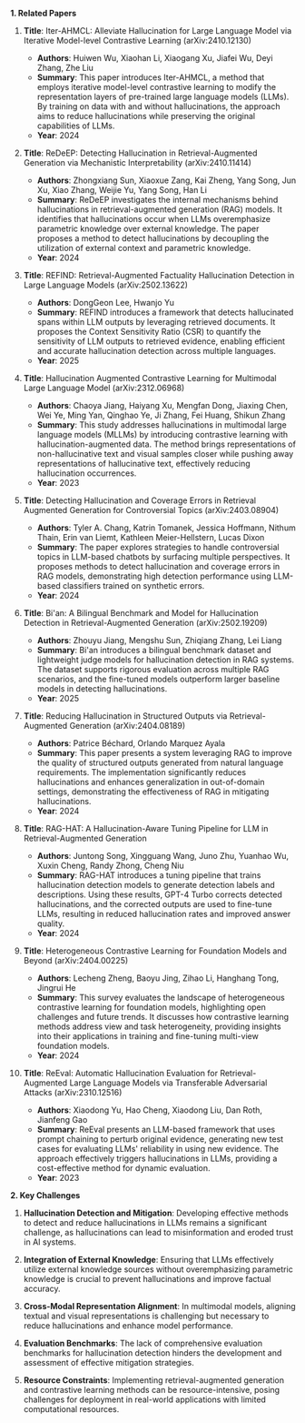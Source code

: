 **1. Related Papers**

1. **Title**: Iter-AHMCL: Alleviate Hallucination for Large Language Model via Iterative Model-level Contrastive Learning (arXiv:2410.12130)
   - **Authors**: Huiwen Wu, Xiaohan Li, Xiaogang Xu, Jiafei Wu, Deyi Zhang, Zhe Liu
   - **Summary**: This paper introduces Iter-AHMCL, a method that employs iterative model-level contrastive learning to modify the representation layers of pre-trained large language models (LLMs). By training on data with and without hallucinations, the approach aims to reduce hallucinations while preserving the original capabilities of LLMs.
   - **Year**: 2024

2. **Title**: ReDeEP: Detecting Hallucination in Retrieval-Augmented Generation via Mechanistic Interpretability (arXiv:2410.11414)
   - **Authors**: Zhongxiang Sun, Xiaoxue Zang, Kai Zheng, Yang Song, Jun Xu, Xiao Zhang, Weijie Yu, Yang Song, Han Li
   - **Summary**: ReDeEP investigates the internal mechanisms behind hallucinations in retrieval-augmented generation (RAG) models. It identifies that hallucinations occur when LLMs overemphasize parametric knowledge over external knowledge. The paper proposes a method to detect hallucinations by decoupling the utilization of external context and parametric knowledge.
   - **Year**: 2024

3. **Title**: REFIND: Retrieval-Augmented Factuality Hallucination Detection in Large Language Models (arXiv:2502.13622)
   - **Authors**: DongGeon Lee, Hwanjo Yu
   - **Summary**: REFIND introduces a framework that detects hallucinated spans within LLM outputs by leveraging retrieved documents. It proposes the Context Sensitivity Ratio (CSR) to quantify the sensitivity of LLM outputs to retrieved evidence, enabling efficient and accurate hallucination detection across multiple languages.
   - **Year**: 2025

4. **Title**: Hallucination Augmented Contrastive Learning for Multimodal Large Language Model (arXiv:2312.06968)
   - **Authors**: Chaoya Jiang, Haiyang Xu, Mengfan Dong, Jiaxing Chen, Wei Ye, Ming Yan, Qinghao Ye, Ji Zhang, Fei Huang, Shikun Zhang
   - **Summary**: This study addresses hallucinations in multimodal large language models (MLLMs) by introducing contrastive learning with hallucination-augmented data. The method brings representations of non-hallucinative text and visual samples closer while pushing away representations of hallucinative text, effectively reducing hallucination occurrences.
   - **Year**: 2023

5. **Title**: Detecting Hallucination and Coverage Errors in Retrieval Augmented Generation for Controversial Topics (arXiv:2403.08904)
   - **Authors**: Tyler A. Chang, Katrin Tomanek, Jessica Hoffmann, Nithum Thain, Erin van Liemt, Kathleen Meier-Hellstern, Lucas Dixon
   - **Summary**: The paper explores strategies to handle controversial topics in LLM-based chatbots by surfacing multiple perspectives. It proposes methods to detect hallucination and coverage errors in RAG models, demonstrating high detection performance using LLM-based classifiers trained on synthetic errors.
   - **Year**: 2024

6. **Title**: Bi'an: A Bilingual Benchmark and Model for Hallucination Detection in Retrieval-Augmented Generation (arXiv:2502.19209)
   - **Authors**: Zhouyu Jiang, Mengshu Sun, Zhiqiang Zhang, Lei Liang
   - **Summary**: Bi'an introduces a bilingual benchmark dataset and lightweight judge models for hallucination detection in RAG systems. The dataset supports rigorous evaluation across multiple RAG scenarios, and the fine-tuned models outperform larger baseline models in detecting hallucinations.
   - **Year**: 2025

7. **Title**: Reducing Hallucination in Structured Outputs via Retrieval-Augmented Generation (arXiv:2404.08189)
   - **Authors**: Patrice Béchard, Orlando Marquez Ayala
   - **Summary**: This paper presents a system leveraging RAG to improve the quality of structured outputs generated from natural language requirements. The implementation significantly reduces hallucinations and enhances generalization in out-of-domain settings, demonstrating the effectiveness of RAG in mitigating hallucinations.
   - **Year**: 2024

8. **Title**: RAG-HAT: A Hallucination-Aware Tuning Pipeline for LLM in Retrieval-Augmented Generation
   - **Authors**: Juntong Song, Xingguang Wang, Juno Zhu, Yuanhao Wu, Xuxin Cheng, Randy Zhong, Cheng Niu
   - **Summary**: RAG-HAT introduces a tuning pipeline that trains hallucination detection models to generate detection labels and descriptions. Using these results, GPT-4 Turbo corrects detected hallucinations, and the corrected outputs are used to fine-tune LLMs, resulting in reduced hallucination rates and improved answer quality.
   - **Year**: 2024

9. **Title**: Heterogeneous Contrastive Learning for Foundation Models and Beyond (arXiv:2404.00225)
   - **Authors**: Lecheng Zheng, Baoyu Jing, Zihao Li, Hanghang Tong, Jingrui He
   - **Summary**: This survey evaluates the landscape of heterogeneous contrastive learning for foundation models, highlighting open challenges and future trends. It discusses how contrastive learning methods address view and task heterogeneity, providing insights into their applications in training and fine-tuning multi-view foundation models.
   - **Year**: 2024

10. **Title**: ReEval: Automatic Hallucination Evaluation for Retrieval-Augmented Large Language Models via Transferable Adversarial Attacks (arXiv:2310.12516)
    - **Authors**: Xiaodong Yu, Hao Cheng, Xiaodong Liu, Dan Roth, Jianfeng Gao
    - **Summary**: ReEval presents an LLM-based framework that uses prompt chaining to perturb original evidence, generating new test cases for evaluating LLMs' reliability in using new evidence. The approach effectively triggers hallucinations in LLMs, providing a cost-effective method for dynamic evaluation.
    - **Year**: 2023

**2. Key Challenges**

1. **Hallucination Detection and Mitigation**: Developing effective methods to detect and reduce hallucinations in LLMs remains a significant challenge, as hallucinations can lead to misinformation and eroded trust in AI systems.

2. **Integration of External Knowledge**: Ensuring that LLMs effectively utilize external knowledge sources without overemphasizing parametric knowledge is crucial to prevent hallucinations and improve factual accuracy.

3. **Cross-Modal Representation Alignment**: In multimodal models, aligning textual and visual representations is challenging but necessary to reduce hallucinations and enhance model performance.

4. **Evaluation Benchmarks**: The lack of comprehensive evaluation benchmarks for hallucination detection hinders the development and assessment of effective mitigation strategies.

5. **Resource Constraints**: Implementing retrieval-augmented generation and contrastive learning methods can be resource-intensive, posing challenges for deployment in real-world applications with limited computational resources. 